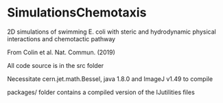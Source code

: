 # SimulationsChemotaxis
2D simulations of swimming E. coli with steric and hydrodynamic physical interactions and chemotactic pathway

From Colin et al. Nat. Commun. (2019)

All code source is in the src folder

Necessitate cern.jet.math.Bessel, java 1.8.0 and ImageJ v1.49 to compile

packages/ folder contains a compiled version of the IJutilities files
